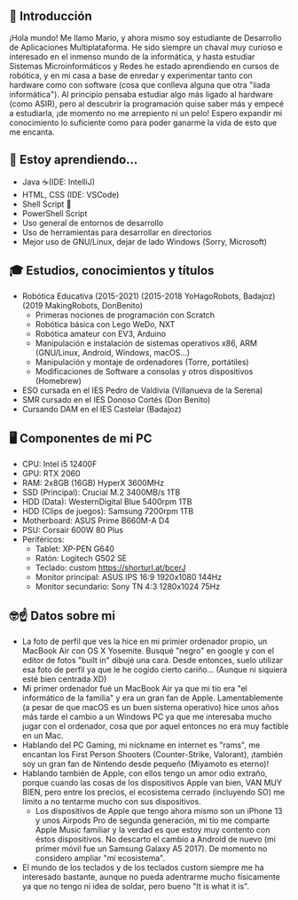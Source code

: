 ## 👋 Introducción

¡Hola mundo! Me llamo Mario, y ahora mismo soy estudiante de Desarrollo de Aplicaciones Multiplataforma. He sido siempre un chaval muy curioso e interesado en el inmenso mundo de la informática, y hasta estudiar Sistemas Microinformáticos y Redes he estado aprendiendo en cursos de robótica, y en mi casa a base de enredar y experimentar tanto con hardware como con software (cosa que conlleva alguna que otra "liada informática"). Al principio pensaba estudiar algo más ligado al hardware (como ASIR), pero al descubrir la programación quise saber más y empecé a estudiarla, ¡de momento no me arrepiento ni un pelo! Espero expandir mi conocimiento lo suficiente como para poder ganarme la vida de esto que me encanta.

## 🌱 Estoy aprendiendo...

+ Java ☕(IDE: IntelliJ)
+ HTML, CSS (IDE: VSCode)
+ Shell Script 🐚
+ PowerShell Script 
+ Uso general de entornos de desarrollo
+ Uso de herramientas para desarrollar en directorios
+ Mejor uso de GNU/Linux, dejar de lado Windows (Sorry, Microsoft)

## 🎓 Estudios, conocimientos y títulos

+ Robótica Educativa (2015-2021) (2015-2018 YoHagoRobots, Badajoz) (2019 MakingRobots, DonBenito)
  + Primeras nociones de programación con Scratch
  + Robótica básica con Lego WeDo, NXT
  + Robótica amateur con EV3, Arduino
  + Manipulación e instalación de sistemas operativos x86, ARM (GNU/Linux, Android, Windows, macOS...)
  + Manipulación y montaje de ordenadores (Torre, portátiles)
  + Modificaciones de Software a consolas y otros dispositivos (Homebrew)
+ ESO cursada en el IES Pedro de Valdivia (Villanueva de la Serena)
+ SMR cursado en el IES Donoso Cortés (Don Benito)
+ Cursando DAM en el IES Castelar (Badajoz)

## 🖥️ Componentes de mi PC
+ CPU: Intel i5 12400F
+ GPU: RTX 2060
+ RAM: 2x8GB (16GB) HyperX 3600MHz
+ SSD (Principal): Crucial M.2 3400MB/s 1TB
+ HDD (Data): WesternDigital Blue 5400rpm 1TB
+ HDD (Clips de juegos): Samsung 7200rpm 1TB
+ Motherboard: ASUS Prime B660M-A D4
+ PSU: Corsair 600W 80 Plus
+ Periféricos:
  + Tablet: XP-PEN G640
  + Ratón: Logitech G502 SE
  + Teclado: custom https://shorturl.at/bcerJ
  + Monitor principal: ASUS IPS 16:9 1920x1080 144Hz
  + Monitor secundario: Sony TN 4:3 1280x1024 75Hz

## 🤓☝️ Datos sobre mi

+ La foto de perfil que ves la hice en mi primier ordenador propio, un MacBook Air con OS X Yosemite. Busqué "negro" en google y con el editor de fotos "built in" dibujé una cara. Desde entonces, suelo utilizar esa foto de perfil ya que le he cogido cierto cariño... (Aunque ni siquiera esté bien centrada XD)
+ Mi primer ordenador fué un MacBook Air ya que mi tío era "el informático de la familia" y era un gran fan de Apple. Lamentablemente (a pesar de que macOS es un buen sistema operativo) hice unos años más tarde el cambio a un Windows PC ya que me interesaba mucho jugar con el ordenador, cosa que por aquel entonces no era muy factible en un Mac.
+ Hablando del PC Gaming, mi nickname en internet es "rams", me encantan los First Person Shooters (Counter-Strike, Valorant), ¡también soy un gran fan de Nintendo desde pequeño (Miyamoto es eterno)!
+ Hablando también de Apple, con ellos tengo un amor odio extraño, porque cuando las cosas de los dispositivos Apple van bien, VAN MUY BIEN, pero entre los precios, el ecosistema cerrado (incluyendo SO) me limito a no tentarme mucho con sus dispositivos.
  + Los dispositivos de Apple que tengo ahora mismo son un iPhone 13 y unos Airpods Pro de segunda generación, mi tío me comparte Apple Music familiar y la verdad es que estoy muy contento con éstos dispositivos. No descarto el cambio a Android de nuevo (mi primer móvil fue un Samsung Galaxy A5 2017). De momento no considero ampliar "mi ecosistema".
+ El mundo de los teclados y de los teclados custom siempre me ha interesado bastante, aunque no pueda adentrarme mucho físicamente ya que no tengo ni idea de soldar, pero bueno "It is what it is".
